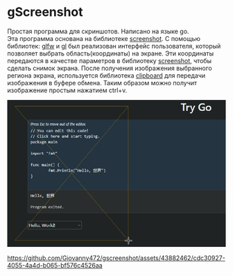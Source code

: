 
# **gScreenshot**

Простая программа для скриншотов. Написано на языке go.  
Эта программа основана на библиотеке  [screenshot](https://github.com/kbinani/screenshot). C помощью библиотек: [glfw](https://github.com/go-gl/glfw) и [gl](https://github.com/go-gl/glfw) был реализован интерфейс пользователя, который позволяет выбрать область(координаты) на экране.  Эти координаты передаются в качестве параметров в библиотеку [screenshot](https://github.com/kbinani/screenshot), чтобы сделать снимок экрана. После получения изображения выбранного региона экрана, используется библиотека [clipboard](https://github.com/golang-design/clipboard) для передачи изображения в буфере обмена. Таким образом можно получит изображение простым нажатием ctrl+v.

![gscreenshot](/asset/img/gscreenshot.png)



https://github.com/Giovanny472/gscreenshot/assets/43882462/cdc30927-4055-4a4d-b065-bf576c4526aa

